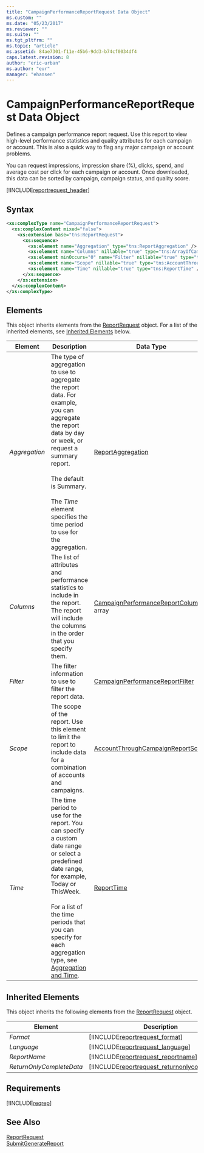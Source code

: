 ```yaml
---
title: "CampaignPerformanceReportRequest Data Object"
ms.custom: ""
ms.date: "05/23/2017"
ms.reviewer: ""
ms.suite: ""
ms.tgt_pltfrm: ""
ms.topic: "article"
ms.assetid: 84ae7301-f11e-45b6-9dd3-b74cf0034df4
caps.latest.revision: 8
author: "eric-urban"
ms.author: "eur"
manager: "ehansen"
---
```

# CampaignPerformanceReportRequest Data Object
Defines a campaign performance report request. Use this report to view high-level performance statistics and quality attributes for each campaign or account. This is also a quick way to flag any major campaign or account problems.

You can request impressions, impression share (%), clicks, spend, and average cost per click for each campaign or account. Once downloaded, this data can be sorted by campaign, campaign status, and quality score.

[!INCLUDE[reportrequest_header](../reporting-api/includes/reportrequest-header.md)]
## Syntax

```xml
<xs:complexType name="CampaignPerformanceReportRequest">
  <xs:complexContent mixed="false">
    <xs:extension base="tns:ReportRequest">
      <xs:sequence>
        <xs:element name="Aggregation" type="tns:ReportAggregation" />
        <xs:element name="Columns" nillable="true" type="tns:ArrayOfCampaignPerformanceReportColumn" />
        <xs:element minOccurs="0" name="Filter" nillable="true" type="tns:CampaignPerformanceReportFilter" />
        <xs:element name="Scope" nillable="true" type="tns:AccountThroughCampaignReportScope" />
        <xs:element name="Time" nillable="true" type="tns:ReportTime" />
      </xs:sequence>
    </xs:extension>
  </xs:complexContent>
</xs:complexType>
```

## <a name="Elements"></a>Elements
This object inherits elements from the [ReportRequest](../reporting-api/reportrequest-data-object.md) object. For a list of the inherited elements, see [Inherited Elements](#InheritedElements) below.

|Element|Description|Data Type|Required|
|-----------|---------------|-------------|------------|
|*Aggregation*|The type of aggregation to use to aggregate the report data. For example, you can aggregate the report data by day or week, or request a summary report.<br /><br />The default is Summary.<br /><br />The *Time* element specifies the time period to use for the aggregation.|[ReportAggregation](../reporting-api/reportaggregation-value-set.md)|Optional|
|*Columns*|The list of attributes and performance statistics to include in the report. The report will include the columns in the order that you specify them.|[CampaignPerformanceReportColumn](../reporting-api/campaignperformancereportcolumn-value-set.md) array|Required|
|*Filter*|The filter information to use to filter the report data.|[CampaignPerformanceReportFilter](../reporting-api/campaignperformancereportfilter-data-object.md)|Optional|
|*Scope*|The scope of the report. Use this element to limit the report to include data for a combination of accounts and campaigns.|[AccountThroughCampaignReportScope](../reporting-api/accountthroughcampaignreportscope-data-object.md)|Required|
|*Time*|The time period to use for the report. You can specify a custom date range or select a predefined date range, for example, Today or ThisWeek.<br /><br />For a list of the time periods that you can specify for each aggregation type, see [Aggregation and Time](http://go.microsoft.com/fwlink/?LinkId=691012).|[ReportTime](../reporting-api/reporttime-data-object.md)|Required|

## <a name="InheritedElements"></a>Inherited Elements
This object inherits the following elements from the [ReportRequest](../reporting-api/reportrequest-data-object.md) object.

|Element|Description|Data Type|Required/Optional|
|-----------|---------------|-------------|---------------------|
|*Format*|[!INCLUDE[reportrequest_format](../reporting-api/includes/reportrequest-format.md)]|[ReportFormat](../reporting-api/reportformat-value-set.md)|Optional|
|*Language*|[!INCLUDE[reportrequest_language](../reporting-api/includes/reportrequest-language.md)]|[ReportLanguage](../reporting-api/reportlanguage-value-set.md)|Optional|
|*ReportName*|[!INCLUDE[reportrequest_reportname](../reporting-api/includes/reportrequest-reportname.md)]|*string*|Optional|
|*ReturnOnlyCompleteData*|[!INCLUDE[reportrequest_returnonlycompletedata](../reporting-api/includes/reportrequest-returnonlycompletedata.md)]|*boolean*|Optional|

## Requirements
[!INCLUDE[reqrep](../reporting-api/includes/reqrep.md)]
## See Also
[ReportRequest](../reporting-api/reportrequest-data-object.md)  
[SubmitGenerateReport](../reporting-api/submitgeneratereport-service-operation.md)  

